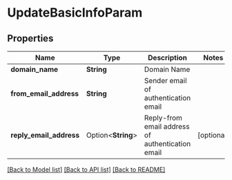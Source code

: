 # UpdateBasicInfoParam

## Properties

Name | Type | Description | Notes
------------ | ------------- | ------------- | -------------
**domain_name** | **String** | Domain Name | 
**from_email_address** | **String** | Sender email of authentication email | 
**reply_email_address** | Option<**String**> | Reply-from email address of authentication email | [optional]

[[Back to Model list]](../README.md#documentation-for-models) [[Back to API list]](../README.md#documentation-for-api-endpoints) [[Back to README]](../README.md)


